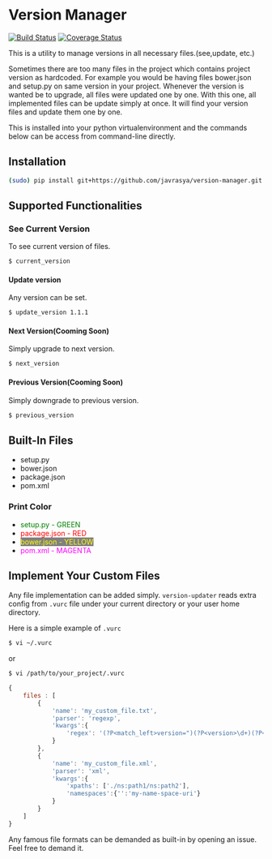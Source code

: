 # Version Manager 
[![Build Status](https://travis-ci.org/javrasya/version-manager.svg)](https://travis-ci.org/javrasya/version-updater) [![Coverage Status](https://coveralls.io/repos/github/javrasya/version-manager/badge.svg?branch=master)](https://coveralls.io/github/javrasya/version-manager?branch=master)

This is a utility to manage versions in all necessary files.(see,update, etc.) 

Sometimes there are too many files in the project which contains project version as hardcoded. For example you would be having files bower.json and setup.py on same version in your project. Whenever the version is wanted be to upgrade, all files were updated one by one. With this one, all implemented files can be update simply at once. It will find your version files and update them one by one.

This is installed into your python virtualenvironment and the commands below can be access from command-line directly.

## Installation
```bash
(sudo) pip install git+https://github.com/javrasya/version-manager.git
```


## Supported Functionalities
### See Current Version
To see current version of files.
```bash
$ current_version
```

#### Update version
Any version can be set.
```bash
$ update_version 1.1.1
```

#### Next Version(Cooming Soon)
Simply upgrade to next version.
```bash
$ next_version
```

#### Previous Version(Cooming Soon)
Simply downgrade to previous version.
```bash
$ previous_version
```

## Built-In Files
* setup.py
* bower.json
* package.json
* pom.xml

### Print Color
* <span style="color:green;">setup.py - GREEN</span>
* <span style="color:red;">package.json - RED</span>
* <span style="color:yellow;background-color:grey">bower.json - YELLOW</span>
* <span style="color:magenta;">pom.xml - MAGENTA</span>


## Implement Your Custom Files

Any file implementation can be added simply. `version-updater` reads extra config from `.vurc` file under your current directory or your user home directory. 

Here is a simple example of `.vurc`

```bash
$ vi ~/.vurc
```
or
```bash
$ vi /path/to/your_project/.vurc
```

```javascript
{
	files : [
		{
            'name': 'my_custom_file.txt',
            'parser': 'regexp',
            'kwargs':{
            	'regex': '(?P<match_left>version=")(?P<version>\d+)(?P<match_right>")'
            }
		},
		{
            'name': 'my_custom_file.xml',
            'parser': 'xml',
            'kwargs':{
            	'xpaths': ['./ns:path1/ns:path2'],
            	'namespaces':{'':'my-name-space-uri'}
            }
		}		
	]
}
```

Any famous file formats can be demanded as built-in by opening an issue. Feel free to demand it.

